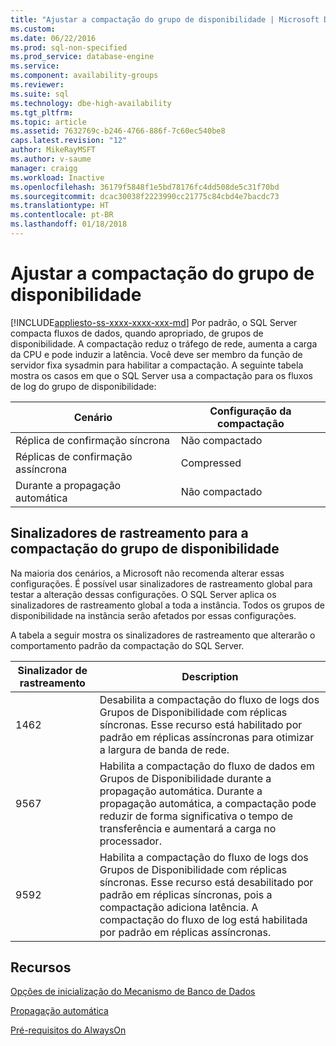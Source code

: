 ```yaml
---
title: "Ajustar a compactação do grupo de disponibilidade | Microsoft Docs"
ms.custom: 
ms.date: 06/22/2016
ms.prod: sql-non-specified
ms.prod_service: database-engine
ms.service: 
ms.component: availability-groups
ms.reviewer: 
ms.suite: sql
ms.technology: dbe-high-availability
ms.tgt_pltfrm: 
ms.topic: article
ms.assetid: 7632769c-b246-4766-886f-7c60ec540be8
caps.latest.revision: "12"
author: MikeRayMSFT
ms.author: v-saume
manager: craigg
ms.workload: Inactive
ms.openlocfilehash: 36179f5848f1e5bd78176fc4dd508de5c31f70bd
ms.sourcegitcommit: dcac30038f2223990cc21775c84cbd4e7bacdc73
ms.translationtype: HT
ms.contentlocale: pt-BR
ms.lasthandoff: 01/18/2018
---
```

# <a name="tune-compression-for-availability-group"></a>Ajustar a compactação do grupo de disponibilidade
[!INCLUDE[appliesto-ss-xxxx-xxxx-xxx-md](../../../includes/appliesto-ss-xxxx-xxxx-xxx-md.md)] Por padrão, o SQL Server compacta fluxos de dados, quando apropriado, de grupos de disponibilidade. A compactação reduz o tráfego de rede, aumenta a carga da CPU e pode induzir a latência. Você deve ser membro da função de servidor fixa sysadmin para habilitar a compactação. A seguinte tabela mostra os casos em que o SQL Server usa a compactação para os fluxos de log do grupo de disponibilidade:

| Cenário | Configuração da compactação
| ---- | ----
| Réplica de confirmação síncrona | Não compactado
| Réplicas de confirmação assíncrona | Compressed
| Durante a propagação automática | Não compactado

## <a name="trace-flags-for-availability-group-compression"></a>Sinalizadores de rastreamento para a compactação do grupo de disponibilidade 

Na maioria dos cenários, a Microsoft não recomenda alterar essas configurações. É possível usar sinalizadores de rastreamento global para testar a alteração dessas configurações. O SQL Server aplica os sinalizadores de rastreamento global a toda a instância. Todos os grupos de disponibilidade na instância serão afetados por essas configurações.  

A tabela a seguir mostra os sinalizadores de rastreamento que alterarão o comportamento padrão da compactação do SQL Server. 

Sinalizador de rastreamento | Description
------------- | -------------
1462          | Desabilita a compactação do fluxo de logs dos Grupos de Disponibilidade com réplicas síncronas. Esse recurso está habilitado por padrão em réplicas assíncronas para otimizar a largura de banda de rede.
9567          | Habilita a compactação do fluxo de dados em Grupos de Disponibilidade durante a propagação automática. Durante a propagação automática, a compactação pode reduzir de forma significativa o tempo de transferência e aumentará a carga no processador.
9592          | Habilita a compactação do fluxo de logs dos Grupos de Disponibilidade com réplicas síncronas. Esse recurso está desabilitado por padrão em réplicas síncronas, pois a compactação adiciona latência. A compactação do fluxo de log está habilitada por padrão em réplicas assíncronas.


## <a name="resources"></a>Recursos


[Opções de inicialização do Mecanismo de Banco de Dados](../../../database-engine/configure-windows/database-engine-service-startup-options.md)

[Propagação automática](https://msdn.microsoft.com/library/mt735149(SQL.130).aspx)

[Pré-requisitos do AlwaysOn](prereqs-restrictions-recommendations-always-on-availability.md) 
